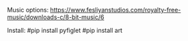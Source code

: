 Music options:
https://www.fesliyanstudios.com/royalty-free-music/downloads-c/8-bit-music/6

Install:
#pip install pyfiglet
#pip install art